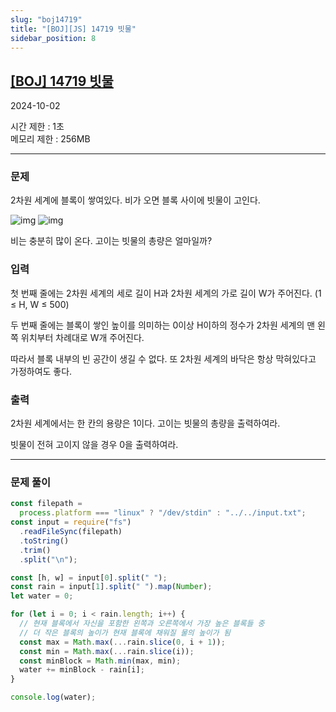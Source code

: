```yaml
---
slug: "boj14719"
title: "[BOJ][JS] 14719 빗물"
sidebar_position: 8
---
```


## [[BOJ] 14719 빗물](https://www.acmicpc.net/problem/14719)

2024-10-02

시간 제한 : 1초  
메모리 제한 : 256MB

---

### 문제

2차원 세계에 블록이 쌓여있다. 비가 오면 블록 사이에 빗물이 고인다.

![img](https://onlinejudgeimages.s3-ap-northeast-1.amazonaws.com/problem/14719/1.png) ![img](https://onlinejudgeimages.s3-ap-northeast-1.amazonaws.com/problem/14719/2.png)

비는 충분히 많이 온다. 고이는 빗물의 총량은 얼마일까?

### 입력

첫 번째 줄에는 2차원 세계의 세로 길이 H과 2차원 세계의 가로 길이 W가 주어진다. (1 ≤ H, W ≤ 500)

두 번째 줄에는 블록이 쌓인 높이를 의미하는 0이상 H이하의 정수가 2차원 세계의 맨 왼쪽 위치부터 차례대로 W개 주어진다.

따라서 블록 내부의 빈 공간이 생길 수 없다. 또 2차원 세계의 바닥은 항상 막혀있다고 가정하여도 좋다.

### 출력

2차원 세계에서는 한 칸의 용량은 1이다. 고이는 빗물의 총량을 출력하여라.

빗물이 전혀 고이지 않을 경우 0을 출력하여라.

---

### 문제 풀이

```js
const filepath =
  process.platform === "linux" ? "/dev/stdin" : "../../input.txt";
const input = require("fs")
  .readFileSync(filepath)
  .toString()
  .trim()
  .split("\n");

const [h, w] = input[0].split(" ");
const rain = input[1].split(" ").map(Number);
let water = 0;

for (let i = 0; i < rain.length; i++) {
  // 현재 블록에서 자신을 포함한 왼쪽과 오른쪽에서 가장 높은 블록들 중
  // 더 작은 블록의 높이가 현재 블록에 채워질 물의 높이가 됨
  const max = Math.max(...rain.slice(0, i + 1));
  const min = Math.max(...rain.slice(i));
  const minBlock = Math.min(max, min);
  water += minBlock - rain[i];
}

console.log(water);
```
